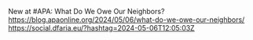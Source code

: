 New at #APA: What Do We Owe Our Neighbors? https://blog.apaonline.org/2024/05/06/what-do-we-owe-our-neighbors/ https://social.dfaria.eu/?hashtag=2024-05-06T12:05:03Z